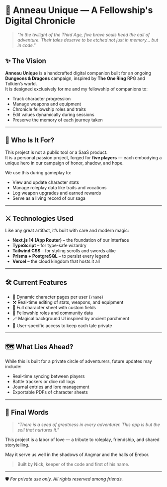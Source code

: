 # 🏰 Anneau Unique — A Fellowship's Digital Chronicle

> _"In the twilight of the Third Age, five brave souls heed the call of adventure. Their tales deserve to be etched not just in memory... but in code."_

## ✨ The Vision

**Anneau Unique** is a handcrafted digital companion built for an ongoing **Dungeons & Dragons** campaign, inspired by **The One Ring** RPG and Tolkien’s world.  
It is designed exclusively for me and my fellowship of companions to:

- Track character progression
- Manage weapons and equipment
- Chronicle fellowship roles and traits
- Edit values dynamically during sessions
- Preserve the memory of each journey taken

---

## 🧙 Who Is It For?

This project is not a public tool or a SaaS product.  
It is a personal passion project, forged for **five players** — each embodying a unique hero in our campaign of honor, shadow, and hope.

We use this during gameplay to:

- View and update character stats
- Manage roleplay data like traits and vocations
- Log weapon upgrades and earned rewards
- Serve as a living record of our saga

---

## ⚔️ Technologies Used

Like any great artifact, it’s built with care and modern magic:

- **Next.js 14 (App Router)** – the foundation of our interface
- **TypeScript** – for type-safe wizardry
- **Tailwind CSS** – for styling scrolls and swords alike
- **Prisma + PostgreSQL** – to persist every legend
- **Vercel** – the cloud kingdom that hosts it all

---

## 🛠️ Current Features

- 🧝 Dynamic character pages per user (`/name`)
- ⚒️ Real-time editing of stats, weapons, and equipment
- 📖 Full character sheet with custom fields
- 🧙 Fellowship roles and community data
- 🪄 Magical background UI inspired by ancient parchment
- 🔐 User-specific access to keep each tale private

---

## 🗺️ What Lies Ahead?

While this is built for a private circle of adventurers, future updates may include:

- Real-time syncing between players
- Battle trackers or dice roll logs
- Journal entries and lore management
- Exportable PDFs of character sheets

---

## 🔮 Final Words

> _"There is a seed of greatness in every adventurer. This app is but the soil that nurtures it."_

This project is a labor of love — a tribute to roleplay, friendship, and shared storytelling.

May it serve us well in the shadows of Angmar and the halls of Erebor.

> Built by Nick, keeper of the code and first of his name.

---

🛡️ _For private use only. All rights reserved among friends._
